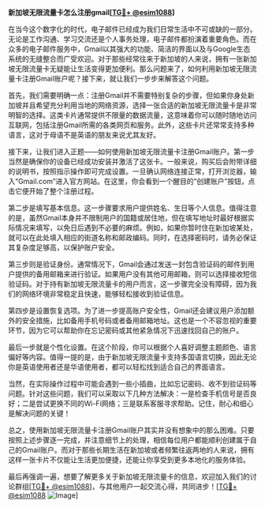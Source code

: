 **新加坡无限流量卡怎么注册gmail[[TG💪+ @esim1088](https://t.me/s/esim1088)]**

在当今这个数字化的时代，电子邮件已经成为我们日常生活中不可或缺的一部分。无论是工作沟通、学习交流还是个人事务处理，电子邮件都扮演着重要角色。而在众多的电子邮件服务中，Gmail以其强大的功能、简洁的界面以及与Google生态系统的无缝整合而广受欢迎。对于那些经常往来于新加坡的人来说，拥有一张新加坡无限流量卡无疑能让生活变得更加便利。那么问题来了，如何利用新加坡无限流量卡注册Gmail账户呢？接下来，就让我们一步步来解答这个问题。

首先，我们需要明确一点：注册Gmail并不需要特别复杂的步骤，但如果你身处新加坡并且希望充分利用当地的网络资源，选择一张合适的新加坡无限流量卡是非常明智的选择。这类卡片通常提供不限量的数据流量，这意味着你可以随时随地访问互联网，包括注册Gmail所需的各类网页和服务。此外，这些卡片还常常支持多种语言，这对于母语不是英语的朋友来说尤其友好。

接下来，让我们进入正题——如何使用新加坡无限流量卡注册Gmail账户。第一步当然是确保你的设备已经成功安装并激活了这张卡。一般来说，购买后会附带详细的说明书，按照指示操作即可完成设置。一旦确认网络连接正常，打开浏览器，输入“Gmail.com”进入官方网站。在这里，你会看到一个醒目的“创建账户”按钮，点击它便开始了整个注册过程。

第二步是填写基本信息。这一步骤要求用户提供姓名、生日等个人信息。值得注意的是，虽然Gmail本身并不限制用户的国籍或居住地，但在填写地址时最好根据实际情况来填写，以免日后遇到不必要的麻烦。例如，如果你暂时住在新加坡某处，就可以在此处填入相应的街道名称和邮政编码。同时，在选择密码时，请务必保证其复杂度足够高，以保护账户安全。

第三步则是验证身份。通常情况下，Gmail会通过发送一封包含验证码的邮件到用户提供的备用邮箱来进行验证。如果用户没有其他可用邮箱，则可以选择接收短信验证码。对于持有新加坡无限流量卡的用户而言，这一步骤完全没有障碍，因为我们的网络环境非常稳定且快速，能够轻松接收到验证信息。

第四步是设置恢复选项。为了进一步提高账户安全性，Gmail还会建议用户添加额外的安全措施，比如备用手机号码或者备用邮箱地址。这也是一个不容忽视的重要环节，因为它可以帮助你在忘记密码或其他紧急情况下迅速找回自己的账户。

最后一步就是个性化设置。在这个阶段，你可以根据个人喜好调整主题颜色、语言偏好等内容。值得一提的是，由于新加坡无限流量卡支持多国语言切换，因此无论你是英语使用者还是华语使用者，都可以轻松找到适合自己的界面语言。

当然，在实际操作过程中可能会遇到一些小插曲，比如忘记密码、收不到验证码等问题。针对这些问题，我们可以采取以下几种方法解决：一是检查手机信号是否良好；二是尝试更换不同的Wi-Fi网络；三是联系客服寻求帮助。记住，耐心和细心是解决问题的关键！

总之，使用新加坡无限流量卡注册Gmail账户其实并没有想象中的那么困难。只要按照上述步骤逐一完成，并注意细节上的处理，相信每位用户都能顺利创建属于自己的Gmail账户。而对于那些长期生活在新加坡或者频繁往返两地的人来说，拥有这样一张卡片不仅能让生活更加便捷，还能让你享受到更多本地化的服务体验。

最后再强调一遍，想要了解更多关于新加坡无限流量卡的信息，欢迎加入我们的讨论群组[[TG💪+ @esim1088](https://t.me/s/esim1088)]，与其他用户一起交流心得，共同进步！[[TG💪+ @esim1088](https://t.me/s/esim1088) ![Image](https://i.postimg.cc/4NQfJmqS/Snipaste-2025-05-13-00-14-12.png)]